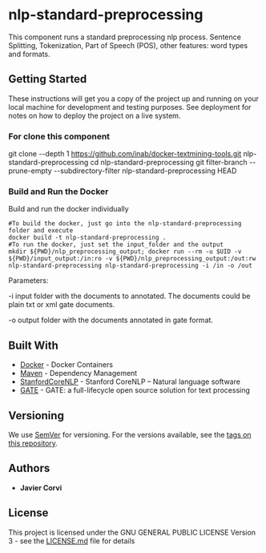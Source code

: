 # nlp-standard-preprocessing

This component runs a standard preprocessing nlp process. 
Sentence Splitting, Tokenization, Part of Speech (POS), other features: word types and formats.

## Getting Started

These instructions will get you a copy of the project up and running on your local machine for development and testing purposes. See deployment for notes on how to deploy the project on a live system.

### For clone this component

git clone --depth 1 https://github.com/inab/docker-textmining-tools.git nlp-standard-preprocessing
cd nlp-standard-preprocessing
git filter-branch --prune-empty --subdirectory-filter nlp-standard-preprocessing HEAD

### Build and Run the Docker 

Build and run the docker individually

	#To build the docker, just go into the nlp-standard-preprocessing folder and execute
	docker build -t nlp-standard-preprocessing .
	#To run the docker, just set the input_folder and the output
	mkdir ${PWD}/nlp_preprocessing_output; docker run --rm -u $UID -v ${PWD}/input_output:/in:ro -v ${PWD}/nlp_preprocessing_output:/out:rw nlp-standard-preprocessing nlp-standard-preprocessing -i /in -o /out	

Parameters:
<p>
-i input folder with the documents to annotated. The documents could be plain txt or xml gate documents.
</p>
<p>
-o output folder with the documents annotated in gate format.
</p>

## Built With

* [Docker](https://www.docker.com/) - Docker Containers
* [Maven](https://maven.apache.org/) - Dependency Management
* [StanfordCoreNLP](https://stanfordnlp.github.io/CoreNLP/) - Stanford CoreNLP – Natural language software
* [GATE](https://gate.ac.uk/overview.html) - GATE: a full-lifecycle open source solution for text processing

## Versioning

We use [SemVer](http://semver.org/) for versioning. For the versions available, see the [tags on this repository](https://github.com/inab/docker-textmining-tools/edit/master/nlp-standard-preprocessing/tags). 

## Authors

* **Javier Corvi** 


## License

This project is licensed under the GNU GENERAL PUBLIC LICENSE Version 3 - see the [LICENSE.md](LICENSE.md) file for details







		
		
